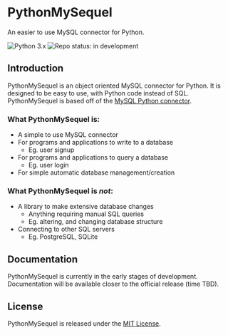 # PythonMySequel

An easier to use MySQL connector for Python.

![Python 3.x](https://img.shields.io/badge/python-3.x-blue?style=for-the-badge&logo=python)
![Repo status: in development](https://img.shields.io/badge/repo%20status-WIP-red?style=for-the-badge&)

## Introduction
PythonMySequel is an object oriented MySQL connector for Python. It is designed to be easy to use, with Python code instead of SQL.\
PythonMySequel is based off of the [MySQL Python connector](https://dev.mysql.com/doc/connector-python/en/).

### What PythonMySequel is:
- A simple to use MySQL connector
- For programs and applications to write to a database
  - Eg. user signup
- For programs and applications to query a database
  - Eg. user login
- For simple automatic database management/creation
### What PythonMySequel is *not*:
- A library to make extensive database changes
  - Anything requiring manual SQL queries
  - Eg. altering, and changing database structure
- Connecting to other SQL servers
  - Eg. PostgreSQL, SQLite

## Documentation
PythonMySequel is currently in the early stages of development. Documentation will be available closer to the official release (time TBD).

## License
PythonMySequel is released under the [MIT License](https://github.com/jasonli0616/PythonMySequel/blob/main/LICENSE).